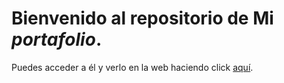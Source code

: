 # Bienvenido al repositorio de Mi _portafolio_. 

Puedes acceder a él y verlo en la web haciendo click [aquí](https://robinsonfarieta.github.io/index.html).
#
